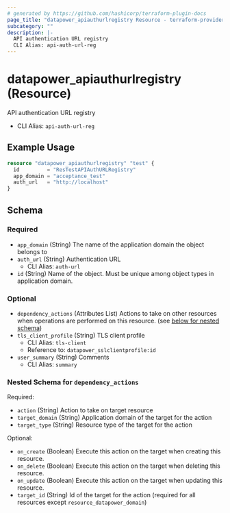 ```yaml
---
# generated by https://github.com/hashicorp/terraform-plugin-docs
page_title: "datapower_apiauthurlregistry Resource - terraform-provider-datapower"
subcategory: ""
description: |-
  API authentication URL registry
  CLI Alias: api-auth-url-reg
---
```


# datapower_apiauthurlregistry (Resource)

API authentication URL registry
  - CLI Alias: `api-auth-url-reg`

## Example Usage

```terraform
resource "datapower_apiauthurlregistry" "test" {
  id         = "ResTestAPIAuthURLRegistry"
  app_domain = "acceptance_test"
  auth_url   = "http://localhost"
}
```

<!-- schema generated by tfplugindocs -->
## Schema

### Required

- `app_domain` (String) The name of the application domain the object belongs to
- `auth_url` (String) Authentication URL
  - CLI Alias: `auth-url`
- `id` (String) Name of the object. Must be unique among object types in application domain.

### Optional

- `dependency_actions` (Attributes List) Actions to take on other resources when operations are performed on this resource. (see [below for nested schema](#nestedatt--dependency_actions))
- `tls_client_profile` (String) TLS client profile
  - CLI Alias: `tls-client`
  - Reference to: `datapower_sslclientprofile:id`
- `user_summary` (String) Comments
  - CLI Alias: `summary`

<a id="nestedatt--dependency_actions"></a>
### Nested Schema for `dependency_actions`

Required:

- `action` (String) Action to take on target resource
- `target_domain` (String) Application domain of the target for the action
- `target_type` (String) Resource type of the target for the action

Optional:

- `on_create` (Boolean) Execute this action on the target when creating this resource.
- `on_delete` (Boolean) Execute this action on the target when deleting this resource.
- `on_update` (Boolean) Execute this action on the target when updating this resource.
- `target_id` (String) Id of the target for the action (required for all resources except `resource_datapower_domain`)
